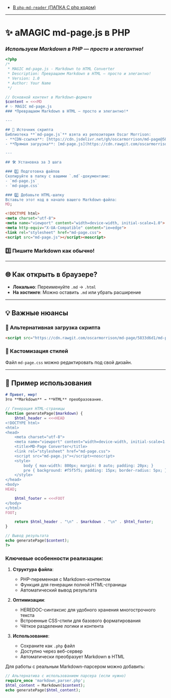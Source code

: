 - [В `php-md-reader` (ПАПКА С php кодом)](./php-md-reader)

---

# ✨ **aMAGIC md-page.js в PHP**  
### *Используем Markdown в PHP — просто и элегантно!*  
```php
<?php
/*
 * MAGIC md-page.js - Markdown to HTML Converter
 * Description: Превращаем Markdown в HTML — просто и элегантно!
 * Version: 1.0
 * Author: Your Name
 */

// Основной контент в Markdown-формате
$content = <<<MD
# ✨ MAGIC md-page.js  
### *Превращаем Markdown в HTML — просто и элегантно!*  

---

## 🔗 Источник скрипта  
Библиотека **`md-page.js`** взята из репозитория Oscar Morrison:  
- **CDN-ссылка**: [https://cdn.jsdelivr.net/gh/oscarmorrison/md-page@5833d6d1/](https://cdn.jsdelivr.net/gh/oscarmorrison/md-page@5833d6d1/)  
- **Прямая загрузка**: [md-page.js](https://cdn.rawgit.com/oscarmorrison/md-page/5833d6d1/md-page.js)  

---

## 🛠 Установка за 3 шага  

### 1️⃣ Подготовка файлов  
Скопируйте в папку с вашими `.md`-документами:  
- `md-page.js`  
- `md-page.css`  

### 2️⃣ Добавьте HTML-шапку  
Вставьте этот код в начало вашего Markdown-файла:  
MD;
```


```html
<!DOCTYPE html>
<meta charset="utf-8">
<meta name="viewport" content="width=device-width, initial-scale=1.0">
<meta http-equiv="X-UA-Compatible" content="ie=edge">
<link rel="stylesheet" href="md-page.css">
<script src="md-page.js"></script><noscript>
```

### 3️⃣ Пишите Markdown как обычно!  

---

## 🌐 Как открыть в браузере?  
- **Локально**: Переименуйте `.md` → `.html`  
- **На хостинге**: Можно оставить `.md` или убрать расширение  

---

## 💡 Важные нюансы  
### 📌 Альтернативная загрузка скрипта  
```html
<script src="https://cdn.rawgit.com/oscarmorrison/md-page/5833d6d1/md-page.js"></script><noscript>
```  

### 🎨 Кастомизация стилей  
Файл `md-page.css` можно редактировать под свой дизайн.

---

## 🚀 Пример использования  
```markdown
# Привет, мир!  
Это **Markdown** → **HTML** преобразование.
```

```PHP
// Генерация HTML-страницы
function generatePage($markdown) {
    $html_header = <<<HEAD
<!DOCTYPE html>
<html>
<head>
    <meta charset="utf-8">
    <meta name="viewport" content="width=device-width, initial-scale=1.0">
    <title>MD-Page Converter</title>
    <link rel="stylesheet" href="md-page.css">
    <script src="md-page.js"></script><noscript>
    <style>
        body { max-width: 800px; margin: 0 auto; padding: 20px; }
        pre { background: #f5f5f5; padding: 15px; border-radius: 5px; }
    </style>
</head>
<body>
HEAD;

    $html_footer = <<<FOOT
</body>
</html>
FOOT;

    return $html_header . "\n" . $markdown . "\n" . $html_footer;
}

// Вывод результата
echo generatePage($content);
?>
```

### Ключевые особенности реализации:
1. **Структура файла**:
   - PHP-переменная с Markdown-контентом
   - Функция для генерации полной HTML-страницы
   - Автоматический вывод результата

2. **Оптимизации**:
   - HEREDOC-синтаксис для удобного хранения многострочного текста
   - Встроенные CSS-стили для базового форматирования
   - Чёткое разделение логики и контента

3. **Использование**:
   - Сохраните как `.php` файл
   - Доступно через веб-сервер
   - Автоматически преобразует Markdown в HTML

Для работы с реальным Markdown-парсером можно добавить:
```php
// Альтернатива с использованием парсера (если нужно)
require_once 'markdown_parser.php';
$html_content = Markdown($content);
echo generatePage($html_content);
```